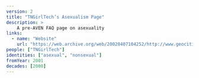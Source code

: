 ```yaml
---
version: 2
title: "TNGirlTech’s Asexualism Page"
description: >
    A pre-AVEN FAQ page on asexuality
links:
  - name: "Website"
    url: "https://web.archive.org/web/20020407104252/http://www.geocities.com/tngirltech/asexual.htm"
people: ["TNGirlTech"]
identities: ["asexual", "nonsexual"]
fromYear: 2001
decades: [2000]
---
```

